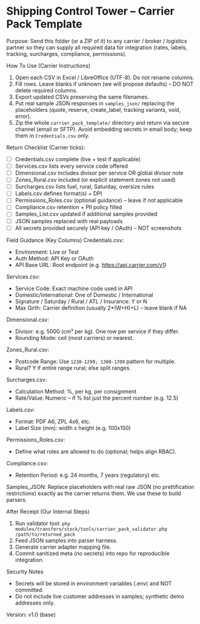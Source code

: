 # Shipping Control Tower – Carrier Pack Template

Purpose: Send this folder (or a ZIP of it) to any carrier / broker / logistics partner so they can supply all required data for integration (rates, labels, tracking, surcharges, compliance, permissions).

How To Use (Carrier Instructions)
1. Open each CSV in Excel / LibreOffice (UTF-8). Do not rename columns.
2. Fill rows. Leave blanks if unknown (we will propose defaults) – DO NOT delete required columns.
3. Export updated CSVs preserving the same filenames.
4. Put real sample JSON responses in `samples_json/` replacing the placeholders (quote, reserve, create_label, tracking variants, void, error).
5. Zip the whole `carrier_pack_template/` directory and return via secure channel (email or SFTP). Avoid embedding secrets in email body; keep them in `Credentials.csv` only.

Return Checklist (Carrier ticks):
- [ ] Credentials.csv complete (live + test if applicable)
- [ ] Services.csv lists every service code offered
- [ ] Dimensional.csv includes divisor per service OR global divisor note
- [ ] Zones_Rural.csv included (or explicit statement zones not used)
- [ ] Surcharges.csv lists fuel, rural, Saturday, oversize rules
- [ ] Labels.csv defines format(s) + DPI
- [ ] Permissions_Roles.csv (optional guidance) – leave if not applicable
- [ ] Compliance.csv retention + PII policy filled
- [ ] Samples_List.csv updated if additional samples provided
- [ ] JSON samples replaced with real payloads
- [ ] All secrets provided securely (API key / OAuth) – NOT screenshots

Field Guidance (Key Columns)
Credentials.csv:
  - Environment: Live or Test
  - Auth Method: API Key or OAuth
  - API Base URL: Root endpoint (e.g. https://api.carrier.com/v1)

Services.csv:
  - Service Code: Exact machine code used in API
  - Domestic/International: One of Domestic / International
  - Signature / Saturday / Rural / ATL / Insurance: Y or N
  - Max Girth: Carrier definition (usually 2*(W+H)+L) – leave blank if NA

Dimensional.csv:
  - Divisor: e.g. 5000 (cm³ per kg). One row per service if they differ.
  - Rounding Mode: ceil (most carriers) or nearest.

Zones_Rural.csv:
  - Postcode Range: Use `1230-1299; 1300-1399` pattern for multiple.
  - Rural? Y if entire range rural; else split ranges.

Surcharges.csv:
  - Calculation Method: %, per kg, per consignment
  - Rate/Value: Numeric – if % list just the percent number (e.g. 12.5)

Labels.csv:
  - Format: PDF A6, ZPL 4x6, etc.
  - Label Size (mm): width x height (e.g. 100x150)

Permissions_Roles.csv:
  - Define what roles are allowed to do (optional; helps align RBAC).

Compliance.csv:
  - Retention Period: e.g. 24 months, 7 years (regulatory) etc.

Samples_JSON:
  Replace placeholders with real raw JSON (no prettification restrictions) exactly as the carrier returns them. We use these to build parsers.

After Receipt (Our Internal Steps)
1. Run validator tool: `php modules/transfers/stock/tools/carrier_pack_validator.php /path/to/returned_pack`
2. Feed JSON samples into parser harness.
3. Generate carrier adapter mapping file.
4. Commit sanitized meta (no secrets) into repo for reproducible integration.

Security Notes
- Secrets will be stored in environment variables (.env) and NOT committed.
- Do not include live customer addresses in samples; synthetic demo addresses only.

Version: v1.0 (base)
